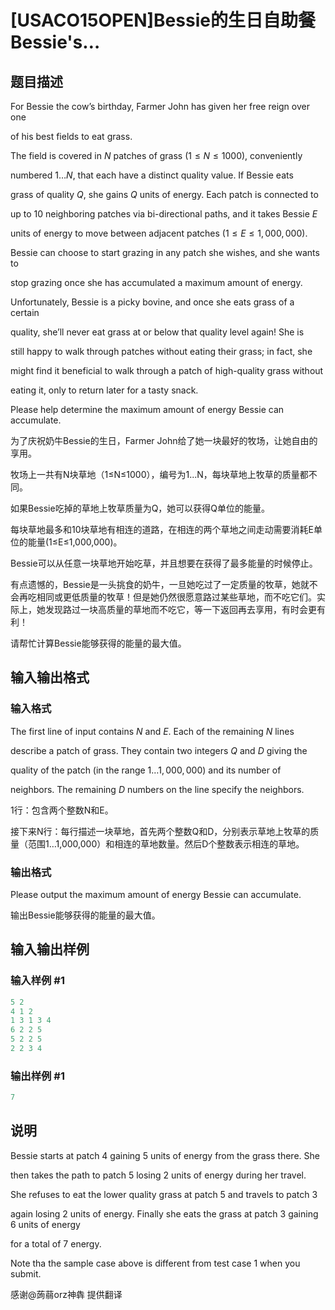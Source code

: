 # [USACO15OPEN]Bessie的生日自助餐Bessie&#039;s…

## 题目描述

For Bessie the cow’s birthday, Farmer John has given her free reign over one

of his best fields to eat grass.

The field is covered in $N$ patches of grass ($1 \le N \le 1000$), conveniently

numbered $1\ldots N$, that each have a distinct quality value. If Bessie eats

grass of quality $Q$, she gains $Q$ units of energy. Each patch is connected to

up to 10 neighboring patches via bi-directional paths, and it takes Bessie $E$

units of energy to move between adjacent patches ($1 \le E \le 1,000,000$).

Bessie can choose to start grazing in any patch she wishes, and she wants to

stop grazing once she has accumulated a maximum amount of energy.

Unfortunately, Bessie is a picky bovine, and once she eats grass of a certain

quality, she’ll never eat grass at or below that quality level again! She is

still happy to walk through patches without eating their grass; in fact, she

might find it beneficial to walk through a patch of high-quality grass without

eating it, only to return later for a tasty snack.

Please help determine the maximum amount of energy Bessie can accumulate.

为了庆祝奶牛Bessie的生日，Farmer John给了她一块最好的牧场，让她自由的享用。

牧场上一共有N块草地（1≤N≤1000），编号为1...N，每块草地上牧草的质量都不同。

如果Bessie吃掉的草地上牧草质量为Q，她可以获得Q单位的能量。

每块草地最多和10块草地有相连的道路，在相连的两个草地之间走动需要消耗E单位的能量(1≤E≤1,000,000)。

Bessie可以从任意一块草地开始吃草，并且想要在获得了最多能量的时候停止。

有点遗憾的，Bessie是一头挑食的奶牛，一旦她吃过了一定质量的牧草，她就不会再吃相同或更低质量的牧草！但是她仍然很愿意路过某些草地，而不吃它们。实际上，她发现路过一块高质量的草地而不吃它，等一下返回再去享用，有时会更有利！

请帮忙计算Bessie能够获得的能量的最大值。

## 输入输出格式

### 输入格式

The first line of input contains $N$ and $E$. Each of the remaining $N$ lines

describe a patch of grass. They contain two integers $Q$ and $D$ giving the

quality of the patch (in the range $1\ldots 1,000,000$) and its number of

neighbors. The remaining $D$ numbers on the line specify the neighbors.

1行：包含两个整数N和E。

接下来N行：每行描述一块草地，首先两个整数Q和D，分别表示草地上牧草的质量（范围1…1,000,000）和相连的草地数量。然后D个整数表示相连的草地。

### 输出格式

Please output the maximum amount of energy Bessie can accumulate.

输出Bessie能够获得的能量的最大值。

## 输入输出样例

### 输入样例 #1

```cpp
5 2
4 1 2
1 3 1 3 4
6 2 2 5
5 2 2 5
2 2 3 4
```


### 输出样例 #1

```cpp
7
```


## 说明

Bessie starts at patch 4 gaining 5 units of energy from the grass there. She

then takes the path to patch 5 losing 2 units of energy during her travel.

She refuses to eat the lower quality grass at patch 5 and travels to patch 3

again losing 2 units of energy. Finally she eats the grass at patch 3 gaining 6 units of energy

for a total of 7 energy.

Note tha the sample case above is different from test case 1 when you submit.

感谢@蒟蒻orz神犇 提供翻译

